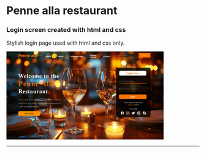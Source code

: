 # Penne alla restaurant

### <a id="Login Form"></a>Login screen created with html and css
<p>Stylish login page used with html and css only.<p>

<a href="https://codepen.io/marcelesilv/pen/oNKBBWa" ></a>
[<img src="img/Login.PNG" height="230" title="Demo">](https://codepen.io/marcelesilv/pen/oNKBBWa)

---
